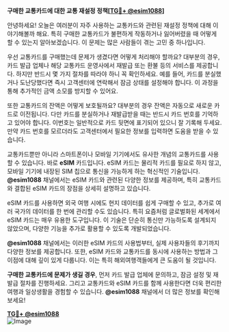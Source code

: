 **구매한 교통카드에 대한 교통 재설정 정책[[TG💪+ @esim1088](https://t.me/s/esim1088)]**

안녕하세요! 오늘은 여러분이 자주 사용하는 교통카드와 관련된 재설정 정책에 대해 이야기해볼까 해요. 특히 구매한 교통카드가 불편하게 작동하거나 잃어버렸을 때 어떻게 할 수 있는지 알아보겠습니다. 이 문제는 많은 사람들이 겪는 고민 중 하나입니다. 

우선 교통카드를 구매했는데 문제가 생겼다면 어떻게 처리해야 할까요? 대부분의 경우, 카드 발급 업체나 해당 교통카드 운영사에서 재발급 또는 환불 등의 서비스를 제공합니다. 하지만 반드시 몇 가지 절차를 따라야 하니 꼭 확인하세요. 예를 들어, 카드를 분실했거나 도난당했다면 즉시 고객센터에 연락해서 잠금 상태를 설정해야 합니다. 이 과정을 통해 추가적인 금액 소모를 방지할 수 있어요.

또한 교통카드의 잔액은 어떻게 보호될까요? 대부분의 경우 잔액은 자동으로 새로운 카드로 이전됩니다. 다만 카드를 분실하거나 재발급받을 때는 반드시 카드 번호를 기억하고 있어야 합니다. 이번호는 일반적으로 카드 뒷면에 표기되어 있으니 잘 기록해 두세요. 만약 카드 번호를 모르더라도 고객센터에서 필요한 정보를 입력하면 도움을 받을 수 있습니다.

교통카드뿐만 아니라 스마트폰이나 모바일 기기에서도 유사한 개념의 교통카드를 사용할 수 있습니다. 바로 **eSIM** 카드입니다. eSIM 카드는 물리적 카드를 필요로 하지 않고, 모바일 기기에 내장된 SIM 칩으로 통신을 가능하게 하는 혁신적인 기술입니다. **@esim1088** 채널에서는 eSIM 카드와 관련된 다양한 정보를 제공하며, 특히 교통카드와 결합된 eSIM 카드의 장점을 상세히 설명하고 있습니다. 

eSIM 카드를 사용하면 외국 여행 시에도 현지 데이터를 쉽게 구매할 수 있고, 추가로 여러 국가의 데이터를 한 번에 관리할 수도 있습니다. 특히 요즘처럼 글로벌화된 세계에서 eSIM 카드는 매우 유용한 도구입니다. 이 기술은 단순히 통신만 가능하도록 설계되지 않았으며, 다양한 기능을 추가로 활용할 수 있도록 개발되었습니다.

**@esim1088** 채널에서는 이러한 eSIM 카드의 사용법부터, 실제 사용자들의 후기까지 다양한 정보를 제공합니다. 또한, eSIM 카드와 교통카드를 동시에 사용하는 방법과 그 이점에 대해 깊이 있게 다룹니다. 이는 특히 해외여행객들에게 큰 도움이 될 것입니다.

**구매한 교통카드에 문제가 생길 경우**, 먼저 카드 발급 업체에 문의하고, 잠금 설정 및 재발급 절차를 진행하세요. 그리고 교통카드와 eSIM 카드를 함께 사용한다면 더욱 편리한 여행과 일상생활을 경험할 수 있습니다. **@esim1088** 채널에서 더 많은 정보를 확인해 보세요!

**[TG💪+ @esim1088](https://t.me/s/esim1088)**  
![Image](https://i.postimg.cc/Y0z9fWf4/image.png)